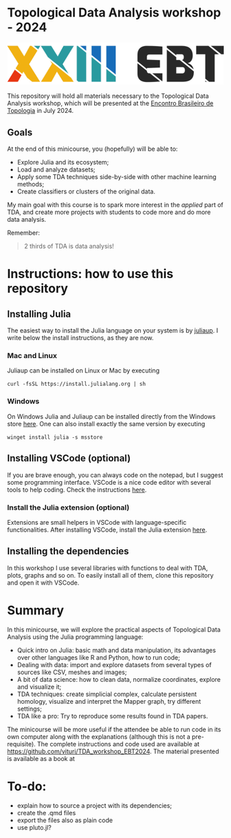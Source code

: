 # Topological Data Analysis workshop - 2024

![](images/ebt.png)

This repository will hold all materials necessary to the Topological Data Analysis workshop, which will be presented at the [Encontro Brasileiro de Topologia](https://xxiiiebt.ime.ufba.br/) in July 2024.

## Goals

At the end of this minicourse, you (hopefully) will be able to:

- Explore Julia and its ecosystem;
- Load and analyze datasets;
- Apply some TDA techniques side-by-side with other machine learning methods;
- Create classifiers or clusters of the original data.

My main goal with this course is to spark more interest in the *applied* part of TDA, and create more projects with students to code more and do more data analysis.

Remember: 

> 2 thirds of TDA is data analysis!

# Instructions: how to use this repository

## Installing Julia

The easiest way to install the Julia language on your system is by [juliaup](https://github.com/JuliaLang/juliaup). I write below the install instructions, as they are now.

### Mac and Linux
Juliaup can be installed on Linux or Mac by executing

```
curl -fsSL https://install.julialang.org | sh
```

### Windows
On Windows Julia and Juliaup can be installed directly from the Windows store [here](https://www.microsoft.com/store/apps/9NJNWW8PVKMN). One can also install exactly the same version by executing

```
winget install julia -s msstore
```

## Installing VSCode (optional)

If you are brave enough, you can always code on the notepad, but I suggest some programming interface. VSCode is a nice code editor with several tools to help coding. Check the instructions [here](https://code.visualstudio.com/).

### Install the Julia extension (optional)

Extensions are small helpers in VSCode with language-specific functionalities. After installing VSCode, install the Julia extension [here](https://code.visualstudio.com/docs/languages/julia).

## Installing the dependencies

In this workshop I use several libraries with functions to deal with TDA, plots, graphs and so on. To easily install all of them, clone this repository and open it with VSCode.

# Summary

In this minicourse, we will explore the practical aspects of Topological Data Analysis using the Julia programming language:

- Quick intro on Julia: basic math and data manipulation, its advantages over other languages like R and Python, how to run code;
- Dealing with data: import and explore datasets from several types of sources like CSV, meshes and images;
- A bit of data science: how to clean data, normalize coordinates, explore and visualize it;
- TDA techniques: create simplicial complex, calculate persistent homology, visualize and interpret the Mapper graph, try different settings;
- TDA like a pro: Try to reproduce some results found in TDA papers.

The minicourse will be more useful if the attendee be able to run code in its own computer along with the explanations (although this is not a pre-requisite). The complete instructions and code used are available at https://github.com/vituri/TDA_workshop_EBT2024. The material presented is available as a book at 

# To-do: 

- explain how to source a project with its dependencies;
- create the .qmd files
- export the files also as plain code
- use pluto.jl?

